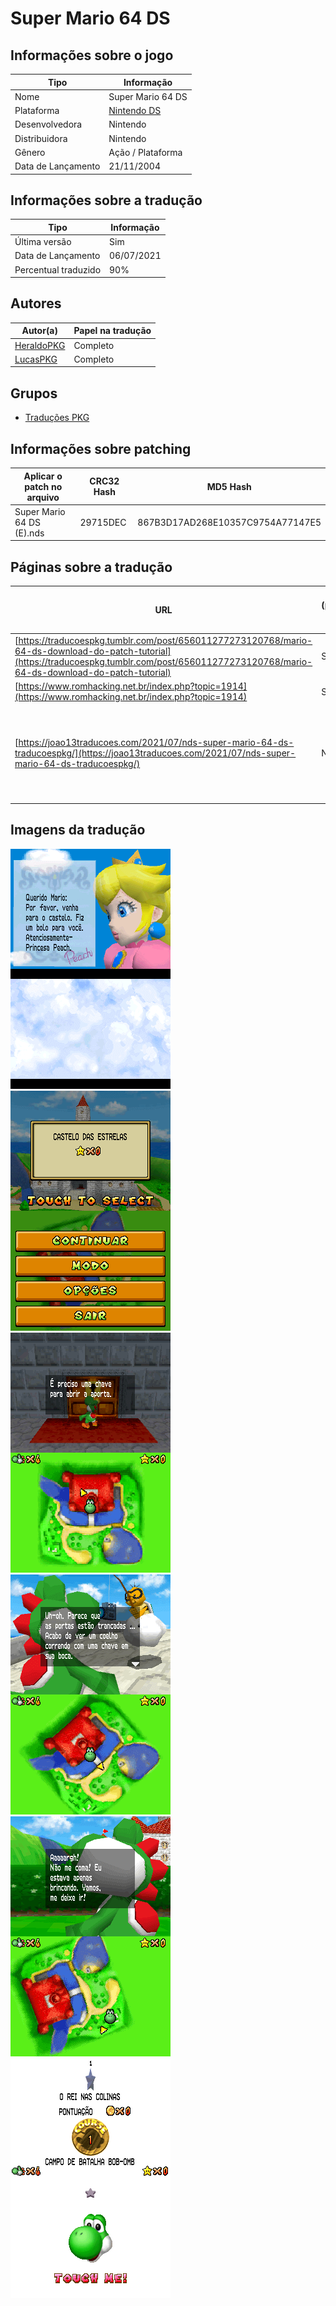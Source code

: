 # Super Mario 64 DS

## Informações sobre o jogo

| Tipo | Informação |
| ----------- | ----------- |
| Nome | Super Mario 64 DS |
| Plataforma | [Nintendo DS](../) |
| Desenvolvedora | Nintendo |
| Distribuidora | Nintendo |
| Gênero | Ação / Plataforma |
| Data de Lançamento | 21/11/2004 |

## Informações sobre a tradução

| Tipo | Informação |
| ----------- | ----------- |
| Última versão | Sim |
| Data de Lançamento | 06/07/2021 |
| Percentual traduzido | 90% |

## Autores

| Autor(a) | Papel na tradução |
| ----------- | ----------- |
| [HeraldoPKG](../../../autores/heraldopkg/) | Completo |
| [LucasPKG](../../../autores/lucaspkg/) | Completo |

## Grupos

* [Traduções PKG](../../../grupos/traducoes-pkg/)

## Informações sobre patching

| Aplicar o patch no arquivo | CRC32 Hash | MD5 Hash |
| ----------- | ----------- | ----------- |
| Super Mario 64 DS \(E\)\.nds | 29715DEC | 867B3D17AD268E10357C9754A77147E5 |

## Páginas sobre a tradução

| URL | Oficial (publicado pelos autores) | Possuí link de download |
| ----------- | ----------- | ----------- |
| [https://traducoespkg.tumblr.com/post/656011277273120768/mario-64-ds-download-do-patch-tutorial](https://traducoespkg.tumblr.com/post/656011277273120768/mario-64-ds-download-do-patch-tutorial) | Sim | Sim |
| [https://www.romhacking.net.br/index.php?topic=1914](https://www.romhacking.net.br/index.php?topic=1914) | Sim | Sim |
| [https://joao13traducoes.com/2021/07/nds-super-mario-64-ds-traducoespkg/](https://joao13traducoes.com/2021/07/nds-super-mario-64-ds-traducoespkg/) | Não | Sim, porém o arquivo ou página de download exige uma senha |

## Imagens da tradução

![Imagem de exemplo da tradução 1](1.png)
![Imagem de exemplo da tradução 2](2.png)
![Imagem de exemplo da tradução 3](3.png)
![Imagem de exemplo da tradução 4](4.png)
![Imagem de exemplo da tradução 5](5.png)
![Imagem de exemplo da tradução 6](6.png)